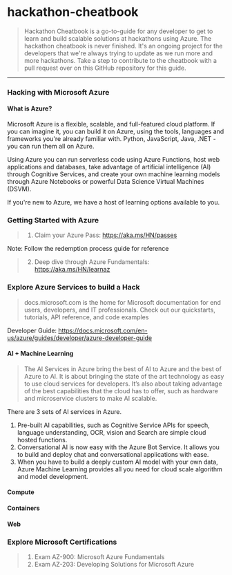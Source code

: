 # hackathon-cheatbook
> Hackathon Cheatbook is a go-to-guide for any developer to get to learn and build scalable solutions at hackathons using Azure. The hackathon cheatbook is never finished. It's an ongoing project for the developers that we're always trying to update as we run more and more hackathons. Take a step to contribute to the cheatbook with a pull request over on this GitHub repository for this guide. 
------------------------------------------------------------------------------------------------------------------------------

### Hacking with Microsoft Azure
#### What is Azure?
Microsoft Azure is a flexible, scalable, and full-featured cloud platform. If you can imagine it, you can build it on Azure, using the tools, languages and frameworks you're already familiar with. Python, JavaScript, Java, .NET - you can run them all on Azure.

Using Azure you can run serverless code using Azure Functions, host web applications and databases, take advantage of artificial intelligence (AI) through Cognitive Services, and create your own machine learning models through Azure Notebooks or powerful Data Science Virtual Machines (DSVM).

If you're new to Azure, we have a host of learning options available to you.

### Getting Started with Azure
> 1. Claim your Azure Pass: https://aka.ms/HN/passes 

  Note: Follow the redemption process guide for reference

> 2. Deep dive through Azure Fundamentals: https://aka.ms/HN/learnaz

### Explore Azure Services to build a Hack
> docs.microsoft.com is the home for Microsoft documentation for end users, developers, and IT professionals. Check out our quickstarts, tutorials, API reference, and code examples

Developer Guide: https://docs.microsoft.com/en-us/azure/guides/developer/azure-developer-guide

#### AI + Machine Learning
>The AI Services in Azure bring the best of AI to Azure and the best of Azure to AI.
It is about bringing the state of the art technology as easy to use cloud services for developers.
It’s also about taking advantage of the best capabilities that the cloud has to offer, such as hardware and microservice clusters to make AI scalable.


There are 3 sets of AI services in Azure. 
1. Pre-built AI capabilities, such as Cognitive Service APIs for speech, language understanding, OCR, vision and Search are simple cloud hosted functions.
2. Conversational AI is now easy with the Azure Bot Service. It allows you to build and deploy chat and conversational applications with ease.
3. When you have to build a deeply custom AI model with your own data, Azure Machine Learning provides all you need for cloud scale algorithm and model development.



#### Compute

#### Containers

#### Web 

### Explore Microsoft Certifications
> 1. Exam AZ-900: Microsoft Azure Fundamentals
> 2. Exam AZ-203: Developing Solutions for Microsoft Azure


